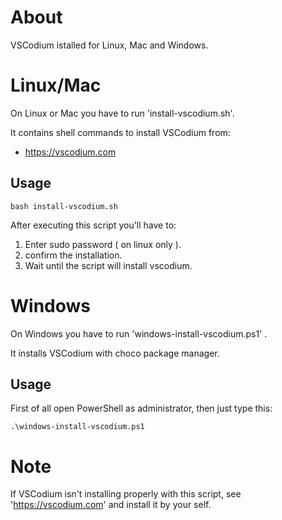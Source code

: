 # About

VSCodium istalled for Linux, Mac and Windows.

# Linux/Mac
On Linux or Mac you have to run 'install-vscodium.sh'.

It contains shell commands to install VSCodium from:
- https://vscodium.com

## Usage
```
bash install-vscodium.sh
```
After executing this script you'll have to:
1. Enter sudo password ( on linux only ).
2. confirm the installation.
3. Wait until the script will install vscodium.

# Windows
On Windows you have to run 'windows-install-vscodium.ps1' .

It installs VSCodium with choco package manager.

## Usage
First of all open PowerShell as administrator, then just type this:
```
.\windows-install-vscodium.ps1
```

# Note
If VSCodium isn't installing properly with this script, see 'https://vscodium.com' and install it by your self.

